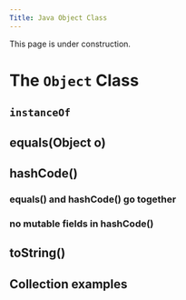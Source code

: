 ```yaml
---
Title: Java Object Class
---
```


This page is under construction.

# The `Object` Class

## `instanceOf`

## equals(Object o)

## hashCode()

### equals() and hashCode() go together

### no mutable fields in hashCode()

## toString()

## Collection examples